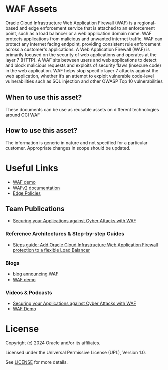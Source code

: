# WAF Assets
Oracle Cloud Infrastructure Web Application Firewall (WAF) is a regional-based and edge enforcement service that is attached to an enforcement point, such as a load balancer or a web application domain name. WAF protects applications from malicious and unwanted internet traffic. WAF can protect any internet facing endpoint, providing consistent rule enforcement across a customer's applications. A Web Application Firewall (WAF) is primarily focused on the security of web applications and operates at the layer 7 (HTTP). A WAF sits between users and web applications to detect and block malicious requests and exploits of security flaws (insecure code) in the web application. WAF helps stop specific layer 7 attacks against the web application, whether it’s an attempt to exploit vulnerable code-level vulnerabilities such as SQL injection and other OWASP Top 10 vulnerabilities

## When to use this asset?
These documents can be use as reusable assets on different technologies around OCI  WAF

## How to use this asset?
The information is generic in nature and not specified for a particular customer. Appropriate changes in scope should be updated.



# Useful Links

- [WAF demo](https://blogs.oracle.com/cloud-infrastructure/post/announcing-oracle-cloud-infrastructure-waf-protection-on-flexible-load-balancers)
- [WAFv2 documentation](https://docs.oracle.com/en-us/iaas/Content/WAF/Policies/waf-policy_management.htm)
- [Edge Policies](https://docs.oracle.com/en-us/iaas/Content/WAF/EdgePolicyResources/legacy_waf.htm)

## Team Publications
- [Securing your Applications against Cyber Attacks with WAF](#videos--podcasts)

### Reference Architectures & Step-by-step Guides
    
- [Steps guide: Add Oracle Cloud Infrastructure Web Application Firewall protection to a flexible Load Balancer](https://docs.oracle.com/en/learn/oci-waf-flex-lbaas/index.html#task-2-create-a-web-application-firewall-policy-for-the-load-balancer)

### Blogs

- [blog announcing WAF](https://blogs.oracle.com/cloud-infrastructure/post/announcing-oracle-cloud-infrastructure-waf-protection-on-flexible-load-balancers) 
- [WAF demo](https://blogs.oracle.com/cloud-infrastructure/post/announcing-oracle-cloud-infrastructure-waf-protection-on-flexible-load-balancers)

### Videos & Podcasts

- [Securing your Applications against Cyber Attacks with WAF](https://www.youtube.com/watch?v=t9R90X3PXv0)
- [WAF Demo](https://youtu.be/FiuL-JDuF6E)

    

# License

Copyright (c) 2024 Oracle and/or its affiliates.

Licensed under the Universal Permissive License (UPL), Version 1.0.

See [LICENSE](https://github.com/oracle-devrel/technology-engineering/blob/main/LICENSE) for more details.
